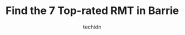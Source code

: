 ---
layout: ampstory
image: https://i0.wp.com/www.auto.or.id/wp-content/uploads/2023/06/hand-stone-massage-and-facial-spa-0-barrie-1686325602.png?resize=640,853
author: techidn
featured: false
description: Barrie, Ontario, Canada is a haven for RMT enthusiasts, boasting an impressive array of 7 top-notch establishments. Whether youre a seasoned connoisseur or simply curious to explore the bes
title: Find the 7 Top-rated RMT in Barrie
cover:
   title: Find the 7 Top-rated RMT in Barrie
   subtitle: AUTO.OR.ID
   background: https://www.auto.or.id/wp-content/uploads/2023/06/hand-stone-massage-and-facial-spa-0-barrie-1686325602.png

pages: 
 - layout: thirds
   top: <h1>#1 Hand & Stone Massage and Facial Spa</h1>
   bottom: "<p>We booked a Hot Stone massage for two about 14 days in advance. The whole day was planned around this appointment. We were both reminded during these two weeks multiple t</p>"
   background: https://www.auto.or.id/wp-content/uploads/2023/06/hand-stone-massage-and-facial-spa-1-barrie-1686325604.jpeg
   backgroundblur: true
 - layout: thirds
   top: <h1>#2 Healica Massage Therapy Barrie</h1>
   bottom: "<p>51 King St #5, Barrie, ON L4N 6B5, Canada</p>"
   background: https://www.auto.or.id/wp-content/uploads/2023/06/hand-stone-massage-and-facial-spa-2-barrie-1686325605.jpeg
   cta:
      link: https://www.auto.or.id/find-the-7-top-rated-rmt-in-barrie/
      text: Find the 7 Top-rated RMT in Barrie
 - layout: thirds
   top: <h1>#3 Adams Massage Therapy</h1>
   bottom: "<p>580 Bryne Dr, Barrie, ON L4N 9P6, Canada</p>"
   background: https://images.unsplash.com/photo-1639928845361-30872daf785b?ixlib=rb-4.0.3&ixid=MnwxMjA3fDB8MHxwaG90by1wYWdlfHx8fGVufDB8fHx8&auto=format&fit=crop&w=640&h=853&q=80
   cta:
      link: https://www.auto.or.id/find-the-7-top-rated-rmt-in-barrie/
      text: Find the 7 Top-rated RMT in Barrie
 - layout: thirds
   top: <h1>#4 Freedom Massage and Lymphedema Clinic</h1>
   bottom: "<p>15 Gallie Ct Suite 305, Barrie, ON L4M 7G1, Canada</p>"
   background: https://images.unsplash.com/photo-1598543877974-8fc727861c38?ixlib=rb-4.0.3&ixid=MnwxMjA3fDB8MHxwaG90by1wYWdlfHx8fGVufDB8fHx8&auto=format&fit=crop&w=640&h=853&q=80
   cta:
      link: https://www.auto.or.id/find-the-7-top-rated-rmt-in-barrie/
      text: Find the 7 Top-rated RMT in Barrie
 - layout: thirds
   top: <h1>#5 Good Wellness - Chiropractic, Physiotherapy, Massage Therapy, Custom Orthotics</h1>
   bottom: "<p>35 Cedar Pointe Dr Unit 40, Barrie, ON L4N 5R7, Canada</p>"
   background: https://images.unsplash.com/photo-1617814086906-d847a8bc6fca?ixlib=rb-4.0.3&ixid=MnwxMjA3fDB8MHxwaG90by1wYWdlfHx8fGVufDB8fHx8&auto=format&fit=crop&w=640&h=853&q=80
   cta:
      link: https://www.auto.or.id/find-the-7-top-rated-rmt-in-barrie/
      text: Find the 7 Top-rated RMT in Barrie
 - layout: thirds
   top: <h1>#6 Massage Addict</h1>
   bottom: "<p>31 Commerce Park Dr Unit D1, Barrie, ON L4N 8X1, Canada</p>"
   background: https://images.unsplash.com/photo-1610972221114-c48c6bb5d2eb?ixlib=rb-4.0.3&ixid=MnwxMjA3fDB8MHxwaG90by1wYWdlfHx8fGVufDB8fHx8&auto=format&fit=crop&w=640&h=853&q=80
   cta:
      link: https://www.auto.or.id/find-the-7-top-rated-rmt-in-barrie/
      text: Find the 7 Top-rated RMT in Barrie
 - layout: thirds
   top: <h1>#7 On The Mend Massage Therapy & Wellness Centre</h1>
   bottom: "<p>172 Prince William Way Unit 11, Barrie, ON L4M 0E5, Canada</p>"
   background: https://images.unsplash.com/photo-1571224237891-bfb45fcf0920?ixlib=rb-4.0.3&ixid=MnwxMjA3fDB8MHxwaG90by1wYWdlfHx8fGVufDB8fHx8&auto=format&fit=crop&w=640&h=853&q=80
   cta:
      link: https://www.auto.or.id/find-the-7-top-rated-rmt-in-barrie/
      text: Find the 7 Top-rated RMT in Barrie
 - layout: thirds
   middle: Continue reading...
   background: https://images.unsplash.com/photo-1508974576580-36a2f92ad3bc?ixlib=rb-4.0.3&ixid=MnwxMjA3fDB8MHxwaG90by1wYWdlfHx8fGVufDB8fHx8&auto=format&fit=crop&w=640&h=853&q=80
   cta:
      link: https://www.auto.or.id/find-the-7-top-rated-rmt-in-barrie/
      text: Find the 7 Top-rated RMT in Barrie

---